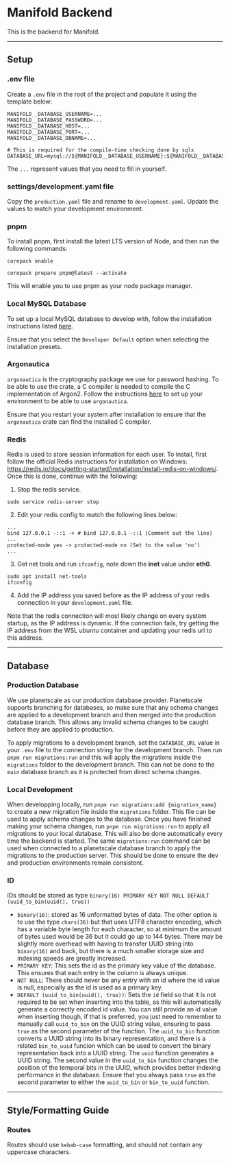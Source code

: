 # Manifold Backend

This is the backend for Manifold.

---

## Setup

### .env file

Create a `.env` file in the root of the project and populate it using the template below:

```
MANIFOLD__DATABASE_USERNAME=...
MANIFOLD__DATABASE_PASSWORD=...
MANIFOLD__DATABASE_HOST=...
MANIFOLD__DATABASE_PORT=...
MANIFOLD__DATABASE_DBNAME=...

# This is required for the compile-time checking done by sqlx
DATABASE_URL=mysql://${MANIFOLD__DATABASE_USERNAME}:${MANIFOLD__DATABASE_PASSWORD}@${MANIFOLD__DATABASE_HOST}:${MANIFOLD__DATABASE_PORT}/${MANIFOLD__DATABASE_DBNAME}
```

The `...` represent values that you need to fill in yourself.

### settings/development.yaml file

Copy the `production.yaml` file and rename to `development.yaml`. Update the values to match your development environment.

### pnpm

To install pnpm, first install the latest LTS version of Node, and then run the following commands:

`corepack enable`

`corepack prepare pnpm@latest --activate`

This will enable you to use pnpm as your node package manager.

### Local MySQL Database

To set up a local MySQL database to develop with, follow the installation instructions listed [here](https://dev.mysql.com/doc/mysql-installation-excerpt/8.0/en/).

Ensure that you select the `Developer Default` option when selecting the installation presets.

### Argonautica

`argonautica` is the cryptography package we use for password hashing. To be able to use the crate, a C compiler is needed
to compile the C implementation of Argon2. Follow the instructions
[here](https://docs.rs/argonautica/latest/argonautica/#installation) to set up your environment to be able to use
`argonautica`.

Ensure that you restart your system after installation to ensure that the `argonautica` crate can find the installed C
compiler.

### Redis

Redis is used to store session information for each user. To install, first follow the official Redis instructions for
installation on Windows: https://redis.io/docs/getting-started/installation/install-redis-on-windows/. Once this is
done, continue with the following:

1. Stop the redis service.

```
sudo service redis-server stop
```

2. Edit your redis config to match the following lines below:

```
...
bind 127.0.0.1 -::1 -> # bind 127.0.0.1 -::1 (Comment out the line)
...
protected-mode yes -> protected-mode no (Set to the value 'no')
...
```

3. Get net tools and run `ifconfig`, note down the **inet** value under **eth0**.

```
sudo apt install net-tools
ifconfig
```

4. Add the IP address you saved before as the IP address of your redis connection in your `development.yaml` file.

Note that the redis connection will most likely change on every system startup, as the IP address is dynamic. If the
connection fails, try getting the IP address from the WSL ubuntu container and updating your redis url to this address.

---

## Database

### Production Database

We use planetscale as our production database provider. Planetscale supports branching for databases, so make sure that
any schema changes are applied to a development branch and then merged into the production database branch. This allows
any invalid schema changes to be caught before they are applied to production.

To apply migrations to a development branch, set the `DATABASE_URL` value in your `.env` file to the connection string
for the development branch. Then run `pnpm run migrations:run` and this will apply the migrations inside the
`migrations` folder to the development branch. This can not be done to the `main` database branch as it is protected
from direct schema changes.

### Local Development

When developping locally, run `pnpm run migrations:add {migration_name}` to create a new migration file inside the
`migrations` folder. This file can be used to apply schema changes to the database. Once you have finished making your
schema changes, run `pnpm run migrations:run` to apply all migrations to your local database. This will also be done
automatically every time the backend is started. The same `migrations:run` command can be used when connected to a
planetscale database branch to apply the migrations to the production server. This should be done to ensure the dev and
production environments remain consistent.

### ID

IDs should be stored as type `binary(16) PRIMARY KEY NOT NULL DEFAULT (uuid_to_bin(uuid(), true))`

- `binary(16)`: stored as 16 unformatted bytes of data. The other option is to use the type `chars(36)` but that uses
  UTF8 character encoding, which has a variable byte length for each character, so at minimum the amount of bytes used
  would be 36 but it could go up to 144 bytes. There may be slightly more overhead with having to transfer UUID string
  into `binary(16)` and back, but there is a much smaller storage size and indexing speeds are greatly increased.
- `PRIMARY KEY`: This sets the id as the primary key value of the database. This ensures that each entry in the column
  is always unique.
- `NOT NULL`: There should never be any entry with an id where the id value is null, especially as the id is used as a
  primary key.
- `DEFAULT (uuid_to_bin(uuid(), true))`: Sets the `id` field so that it is not required to be set when inserting into the
  table, as this will automatically generate a correctly encoded id value. You can still provide an id
  value when inserting though, if that is preferred, you just need to remember to manually call `uuid_to_bin` on the
  UUID string value, ensuring to pass `true` as the second parameter of the function. The `uuid_to_bin` function
  converts a UUID string into its binary representation, and there is a related `bin_to_uuid` funcion which can be used
  to convert the binary representation back into a UUID string. The `uuid` function generates a UUID string. The second
  value in the `uuid_to_bin` function changes the position of the temporal bits in the UUID, which provides better
  indexing performance in the database. Ensure that you always pass `true` as the second parameter to either the
  `uuid_to_bin` or `bin_to_uuid` function.

---

## Style/Formatting Guide

### Routes

Routes should use `kebab-case` formatting, and should not contain any uppercase characters.
